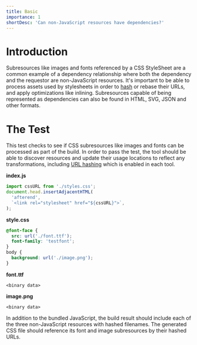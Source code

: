 ```yaml
---
title: Basic
importance: 1
shortDesc: 'Can non-JavaScript resources have dependencies?'
---
```


# Introduction

Subresources like images and fonts referenced by a CSS StyleSheet are a common example of a dependency relationship where both the dependency and the requestor are non-JavaScript resources. It's important to be able to process assets used by stylesheets in order to [hash](/hashing/) or rebase their URLs, and apply optimizations like inlining. Subresources capable of being represented as dependencies can also be found in HTML, SVG, JSON and other formats.

# The Test

This test checks to see if CSS subresources like images and fonts can be processed as part of the build. In order to pass the test, the tool should be able to discover resources and update their usage locations to reflect any transformations, including [URL hashing](/hashing/) which is enabled in each tool.

**index.js**

```js
import cssURL from './styles.css';
document.head.insertAdjacentHTML(
  'afterend',
  `<link rel="stylesheet" href="${cssURL}">`,
);
```

**style.css**

```css
@font-face {
  src: url('./font.ttf');
  font-family: 'testfont';
}
body {
  background: url('./image.png');
}
```

**font.ttf**

```
<binary data>
```

**image.png**

```
<binary data>
```

In addition to the bundled JavaScript, the build result should include each of the three non-JavaScript resources with hashed filenames. The generated CSS file should reference its font and image subresources by their hashed URLs.
